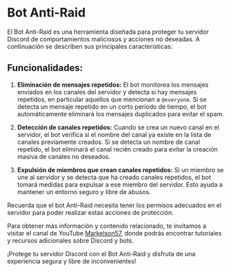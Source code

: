 # Bot Anti-Raid

El Bot Anti-Raid es una herramienta diseñada para proteger tu servidor Discord de comportamientos maliciosos y acciones no deseadas. A continuación se describen sus principales características:

## Funcionalidades:

1. **Eliminación de mensajes repetidos:** El bot monitorea los mensajes enviados en los canales del servidor y detecta si hay mensajes repetidos, en particular aquellos que mencionan a `@everyone`. Si se detecta un mensaje repetido en un corto período de tiempo, el bot automáticamente eliminará los mensajes duplicados para evitar el spam.

2. **Detección de canales repetidos:** Cuando se crea un nuevo canal en el servidor, el bot verifica si el nombre del canal ya existe en la lista de canales previamente creados. Si se detecta un nombre de canal repetido, el bot eliminará el canal recién creado para evitar la creación masiva de canales no deseados.

3. **Expulsión de miembros que crean canales repetidos:** Si un miembro se une al servidor y se detecta que ha creado canales repetidos, el bot tomará medidas para expulsar a ese miembro del servidor. Esto ayuda a mantener un entorno seguro y libre de abusos.

Recuerda que el bot Anti-Raid necesita tener los permisos adecuados en el servidor para poder realizar estas acciones de protección.

Para obtener más información y contenido relacionado, te invitamos a visitar el canal de YouTube [Markelson57](https://www.youtube.com/Markelson57), donde podrás encontrar tutoriales y recursos adicionales sobre Discord y bots.

¡Protege tu servidor Discord con el Bot Anti-Raid y disfruta de una experiencia segura y libre de inconvenientes!
